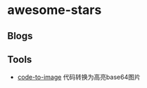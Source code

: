 # awesome-stars


## Blogs


## Tools

- [code-to-image](https://github.com/akira-cn/code-to-image) 代码转换为高亮base64图片
